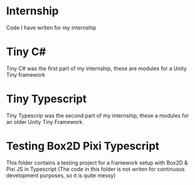 # Internship
Code I have writen for my internship

# Tiny C#
Tiny C# was the first part of my internship, these are modules for a Unity Tiny framework

# Tiny Typescript
Tiny Typescrip was the second part of my internship, these a modules for an older Unity Tiny Framework

# Testing Box2D Pixi Typescript
This folder contains a testing project for a framework setup with Box2D & Pixi JS in Typescript
(The code in this folder is not writen for continuous development purposes, so it is quite messy)

